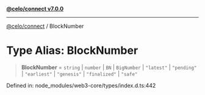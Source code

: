 [**@celo/connect v7.0.0**](../README.md)

***

[@celo/connect](../globals.md) / BlockNumber

# Type Alias: BlockNumber

> **BlockNumber** = `string` \| `number` \| `BN` \| `BigNumber` \| `"latest"` \| `"pending"` \| `"earliest"` \| `"genesis"` \| `"finalized"` \| `"safe"`

Defined in: node\_modules/web3-core/types/index.d.ts:442
